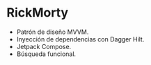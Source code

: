 # RickMorty
- Patrón de diseño MVVM.
- Inyección de dependencias con Dagger Hilt.
- Jetpack Compose.
- Búsqueda funcional.
